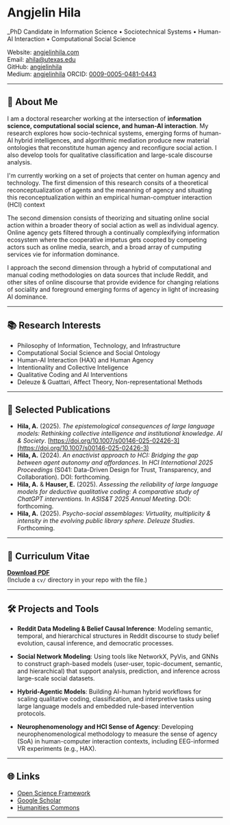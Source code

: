 # Angjelin Hila

_PhD Candidate in Information Science • Sociotechnical Systems • Human-AI Interaction • Computational Social Science

Website: [angjelinhila.com](https://angjelinhila.com)  
Email: ahila@utexas.edu  
GitHub: [angjelinhila](https://github.com/angjelinhila)  
Medium: [angjelinhila](https://angjelinhila.medium.com/)
ORCID: [0009-0005-0481-0443](https://orcid.org/0009-0005-0481-0443)

---

## 🧠 About Me

I am a doctoral researcher working at the intersection of **information science, computational social science, and human-AI interaction**. My research explores how socio-technical systems, emerging forms of human-AI hybrid intelligences, and algorithmic mediation produce new material ontologies that reconstitute human agency and reconfigure social action. I also develop tools for qualitative classification and large-scale discourse analysis.

I'm currently working on a set of projects that center on human agency and technology. The first dimension of this research consits of a theoretical reconceptualization of agents and the meanning of agency and situating this reconceptualization within an empirical human-comptuer interaction (HCI) context

The second dimension consists of theorizing and situating online social action within a broader theory of social action as well as individual agency. Online agency gets filtered through a continually complexifying information ecosystem where the cooperative impetus gets coopted by competing actors such as online media, search, and a broad array of cumputing services vie for information dominance.

I approach the second dimension through a hybrid of computational and manual coding methodologies on data sources that include Reddit, and other sites of online discourse that provide evidence for changing relations of sociality and foreground emerging forms of agency in light of increasing AI dominance.

---

## 📚 Research Interests

- Philosophy of Information, Technology, and Infrastructure
- Computational Social Science and Social Ontology
- Human-AI Interaction (HAX) and Human Agency
- Intentionality and Collective Inteligence  
- Qualitative Coding and AI Interventions  
- Deleuze & Guattari, Affect Theory, Non-representational Methods  

---

## 📝 Selected Publications

- **Hila, A.** (2025). *The epistemological consequences of large language models: Rethinking collective intelligence and institutional knowledge*. _AI & Society_. [https://doi.org/10.1007/s00146-025-02426-3](https://doi.org/10.1007/s00146-025-02426-3)
- **Hila, A.** (2024). *An enactivist approach to HCI: Bridging the gap between agent autonomy and affordances*. In *HCI International 2025 Proceedings* (S041: Data-Driven Design for Trust, Transparency, and Collaboration). DOI: forthcoming.
- **Hila, A.** & **Hauser, E.** (2025). *Assessing the reliability of large language models for deductive qualitative coding: A comparative study of ChatGPT interventions*. In *ASIS&T 2025 Annual Meeting*. DOI: forthcoming.
- **Hila, A.** (2025). *Psycho-social assemblages: Virtuality, multiplicity & intensity in the evolving public library sphere*. _Deleuze Studies_. Forthcoming. 

---

## 📄 Curriculum Vitae

**[Download PDF](cv/angjelin_hila_cv.pdf)**  
(Include a `cv/` directory in your repo with the file.)

---

## 🛠️ Projects and Tools

- **Reddit Data Modeling & Belief Causal Inference**: Modeling semantic, temporal, and hierarchical structures in Reddit discourse to study belief evolution, causal inference, and democratic processes.

- **Social Network Modeling**: Using tools like NetworkX, PyVis, and GNNs to construct graph-based models (user-user, topic-document, semantic, and hierarchical) that support analysis, prediction, and inference across large-scale social datasets.

- **Hybrid-Agentic Models**: Building AI-human hybrid workflows for scaling qualitative coding, classification, and interpretive tasks using large language models and embedded rule-based intervention protocols.

- **Neurophenomenology and HCI Sense of Agency**: Developing neurophenomenological methodology to measure the sense of agency (SoA) in human-computer interaction contexts, including EEG-informed VR experiments (e.g., HAX).


---

## 🌐 Links

- [Open Science Framework](https://osf.io/c5ju3/files/osfstorage)  
- [Google Scholar](https://scholar.google.com/citations?user=g7u_agYAAAAJ&hl=en)
- [Humanities Commons](https://hcommons.org/)

---
